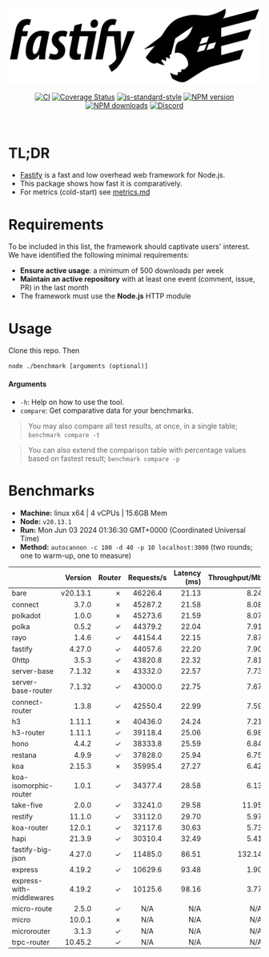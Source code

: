 <div align="center">
  <img src="https://github.com/fastify/graphics/raw/HEAD/fastify-landscape-outlined.svg" width="650" height="auto"/>
</div>

<div align="center">

[![CI](https://github.com/fastify/fastify/workflows/ci/badge.svg)](https://github.com/fastify/fastify/actions/workflows/ci.yml)
[![Coverage Status](https://coveralls.io/repos/github/fastify/fastify/badge.svg?branch=master)](https://coveralls.io/github/fastify/fastify?branch=master)
[![js-standard-style](https://img.shields.io/badge/code%20style-standard-brightgreen.svg?style=flat)](http://standardjs.com/)
[![NPM version](https://img.shields.io/npm/v/fastify.svg?style=flat)](https://www.npmjs.com/package/fastify)
[![NPM downloads](https://img.shields.io/npm/dm/fastify.svg?style=flat)](https://www.npmjs.com/package/fastify) [![Discord](https://img.shields.io/discord/725613461949906985)](https://discord.gg/fastify)

</div>
<br />

# TL;DR

* [Fastify](https://github.com/fastify/fastify) is a fast and low overhead web framework for Node.js.
* This package shows how fast it is comparatively.
* For metrics (cold-start) see [metrics.md](./METRICS.md)

# Requirements

To be included in this list, the framework should captivate users' interest. We have identified the following minimal requirements:
- **Ensure active usage**: a minimum of 500 downloads per week
- **Maintain an active repository** with at least one event (comment, issue, PR) in the last month
- The framework must use the **Node.js** HTTP module

# Usage

Clone this repo. Then 

```
node ./benchmark [arguments (optional)]
```

#### Arguments

* `-h`: Help on how to use the tool.
* `compare`: Get comparative data for your benchmarks.

> You may also compare all test results, at once, in a single table; `benchmark compare -t`

> You can also extend the comparison table with percentage values based on fastest result; `benchmark compare -p`
# Benchmarks

* __Machine:__ linux x64 | 4 vCPUs | 15.6GB Mem
* __Node:__ `v20.13.1`
* __Run:__ Mon Jun 03 2024 01:36:30 GMT+0000 (Coordinated Universal Time)
* __Method:__ `autocannon -c 100 -d 40 -p 10 localhost:3000` (two rounds; one to warm-up, one to measure)

|                          | Version  | Router | Requests/s | Latency (ms) | Throughput/Mb |
| :--                      | --:      | --:    | :-:        | --:          | --:           |
| bare                     | v20.13.1 | ✗      | 46226.4    | 21.13        | 8.24          |
| connect                  | 3.7.0    | ✗      | 45287.2    | 21.58        | 8.08          |
| polkadot                 | 1.0.0    | ✗      | 45273.6    | 21.59        | 8.07          |
| polka                    | 0.5.2    | ✓      | 44379.2    | 22.04        | 7.91          |
| rayo                     | 1.4.6    | ✓      | 44154.4    | 22.15        | 7.87          |
| fastify                  | 4.27.0   | ✓      | 44057.6    | 22.20        | 7.90          |
| 0http                    | 3.5.3    | ✓      | 43820.8    | 22.32        | 7.81          |
| server-base              | 7.1.32   | ✗      | 43332.0    | 22.57        | 7.73          |
| server-base-router       | 7.1.32   | ✓      | 43000.0    | 22.75        | 7.67          |
| connect-router           | 1.3.8    | ✓      | 42550.4    | 22.99        | 7.59          |
| h3                       | 1.11.1   | ✗      | 40436.0    | 24.24        | 7.21          |
| h3-router                | 1.11.1   | ✓      | 39118.4    | 25.06        | 6.98          |
| hono                     | 4.4.2    | ✓      | 38333.8    | 25.59        | 6.84          |
| restana                  | 4.9.9    | ✓      | 37828.0    | 25.94        | 6.75          |
| koa                      | 2.15.3   | ✗      | 35995.4    | 27.27        | 6.42          |
| koa-isomorphic-router    | 1.0.1    | ✓      | 34377.4    | 28.58        | 6.13          |
| take-five                | 2.0.0    | ✓      | 33241.0    | 29.58        | 11.95         |
| restify                  | 11.1.0   | ✓      | 33112.0    | 29.70        | 5.97          |
| koa-router               | 12.0.1   | ✓      | 32117.6    | 30.63        | 5.73          |
| hapi                     | 21.3.9   | ✓      | 30310.4    | 32.49        | 5.41          |
| fastify-big-json         | 4.27.0   | ✓      | 11485.0    | 86.51        | 132.14        |
| express                  | 4.19.2   | ✓      | 10629.6    | 93.48        | 1.90          |
| express-with-middlewares | 4.19.2   | ✓      | 10125.6    | 98.16        | 3.77          |
| micro-route              | 2.5.0    | ✓      | N/A        | N/A          | N/A           |
| micro                    | 10.0.1   | ✗      | N/A        | N/A          | N/A           |
| microrouter              | 3.1.3    | ✓      | N/A        | N/A          | N/A           |
| trpc-router              | 10.45.2  | ✓      | N/A        | N/A          | N/A           |
